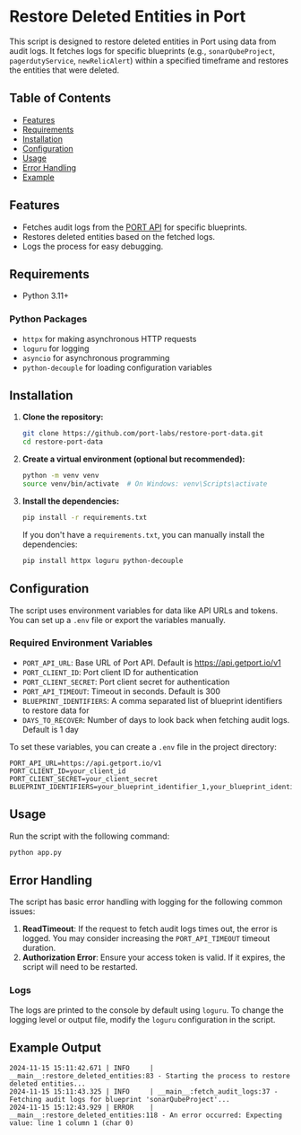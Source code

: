 # Restore Deleted Entities in Port

This script is designed to restore deleted entities in Port using data from audit logs. It fetches logs for specific blueprints (e.g., `sonarQubeProject`, `pagerdutyService`, `newRelicAlert`) within a specified timeframe and restores the entities that were deleted.

## Table of Contents

- [Features](#features)
- [Requirements](#requirements)
- [Installation](#installation)
- [Configuration](#configuration)
- [Usage](#usage)
- [Error Handling](#error-handling)
- [Example](#example-output)

## Features

- Fetches audit logs from the [PORT API](https://docs.getport.io/api-reference/get-audit-logs) for specific blueprints.
- Restores deleted entities based on the fetched logs.
- Logs the process for easy debugging.

## Requirements

- Python 3.11+

### Python Packages

- `httpx` for making asynchronous HTTP requests
- `loguru` for logging
- `asyncio` for asynchronous programming
- `python-decouple` for loading configuration variables

## Installation

1. **Clone the repository:**
   ```bash
   git clone https://github.com/port-labs/restore-port-data.git
   cd restore-port-data
   ```

2. **Create a virtual environment (optional but recommended):**
   ```bash
   python -m venv venv
   source venv/bin/activate  # On Windows: venv\Scripts\activate
   ```

3. **Install the dependencies:**
   ```bash
   pip install -r requirements.txt
   ```

   If you don't have a `requirements.txt`, you can manually install the dependencies:
   ```bash
   pip install httpx loguru python-decouple
   ```

## Configuration

The script uses environment variables for data like API URLs and tokens. You can set up a `.env` file or export the variables manually.

### Required Environment Variables

- `PORT_API_URL`: Base URL of Port API. Default is https://api.getport.io/v1
- `PORT_CLIENT_ID`: Port client ID for authentication
- `PORT_CLIENT_SECRET`: Port client secret for authentication
- `PORT_API_TIMEOUT`: Timeout in seconds. Default is 300
- `BLUEPRINT_IDENTIFIERS`: A comma separated list of blueprint identifiers to restore data for
- `DAYS_TO_RECOVER`: Number of days to look back when fetching audit logs. Default is 1 day

To set these variables, you can create a `.env` file in the project directory:
```env
PORT_API_URL=https://api.getport.io/v1
PORT_CLIENT_ID=your_client_id
PORT_CLIENT_SECRET=your_client_secret
BLUEPRINT_IDENTIFIERS=your_blueprint_identifier_1,your_blueprint_identifier_2
```

## Usage

Run the script with the following command:

```bash
python app.py
```

## Error Handling

The script has basic error handling with logging for the following common issues:

1. **ReadTimeout**: If the request to fetch audit logs times out, the error is logged. You may consider increasing the `PORT_API_TIMEOUT` timeout duration.
3. **Authorization Error**: Ensure your access token is valid. If it expires, the script will need to be restarted.

### Logs

The logs are printed to the console by default using `loguru`. To change the logging level or output file, modify the `loguru` configuration in the script.

## Example Output

```text
2024-11-15 15:11:42.671 | INFO     | __main__:restore_deleted_entities:83 - Starting the process to restore deleted entities...
2024-11-15 15:11:43.325 | INFO     | __main__:fetch_audit_logs:37 - Fetching audit logs for blueprint 'sonarQubeProject'...
2024-11-15 15:12:43.929 | ERROR    | __main__:restore_deleted_entities:118 - An error occurred: Expecting value: line 1 column 1 (char 0)
```